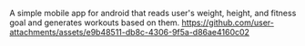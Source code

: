 A simple mobile app for android that reads user's weight, height, and fitness goal and generates workouts based on them.
https://github.com/user-attachments/assets/e9b48511-db8c-4306-9f5a-d86ae4160c02
